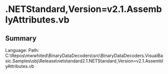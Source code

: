 ﻿# .NETStandard,Version=v2.1.AssemblyAttributes.vb

## Summary

Language: 
Path: C:\Repos\mwwhited\BinaryDataDecoders\src\BinaryDataDecoders.VisualBasic.Samples\obj\Release\netstandard2.1\.NETStandard,Version=v2.1.AssemblyAttributes.vb

